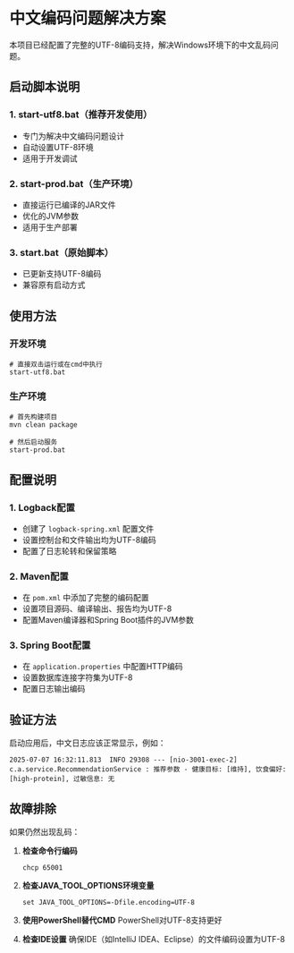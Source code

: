 # 中文编码问题解决方案

本项目已经配置了完整的UTF-8编码支持，解决Windows环境下的中文乱码问题。

## 启动脚本说明

### 1. start-utf8.bat（推荐开发使用）
- 专门为解决中文编码问题设计
- 自动设置UTF-8环境
- 适用于开发调试

### 2. start-prod.bat（生产环境）
- 直接运行已编译的JAR文件
- 优化的JVM参数
- 适用于生产部署

### 3. start.bat（原始脚本）
- 已更新支持UTF-8编码
- 兼容原有启动方式

## 使用方法

### 开发环境
```batch
# 直接双击运行或在cmd中执行
start-utf8.bat
```

### 生产环境
```batch
# 首先构建项目
mvn clean package

# 然后启动服务
start-prod.bat
```

## 配置说明

### 1. Logback配置
- 创建了 `logback-spring.xml` 配置文件
- 设置控制台和文件输出均为UTF-8编码
- 配置了日志轮转和保留策略

### 2. Maven配置
- 在 `pom.xml` 中添加了完整的编码配置
- 设置项目源码、编译输出、报告均为UTF-8
- 配置Maven编译器和Spring Boot插件的JVM参数

### 3. Spring Boot配置
- 在 `application.properties` 中配置HTTP编码
- 设置数据库连接字符集为UTF-8
- 配置日志输出编码

## 验证方法

启动应用后，中文日志应该正常显示，例如：
```
2025-07-07 16:32:11.813  INFO 29308 --- [nio-3001-exec-2] c.a.service.RecommendationService : 推荐参数 - 健康目标: [维持], 饮食偏好: [high-protein], 过敏信息: 无
```

## 故障排除

如果仍然出现乱码：

1. **检查命令行编码**
   ```batch
   chcp 65001
   ```

2. **检查JAVA_TOOL_OPTIONS环境变量**
   ```batch
   set JAVA_TOOL_OPTIONS=-Dfile.encoding=UTF-8
   ```

3. **使用PowerShell替代CMD**
   PowerShell对UTF-8支持更好

4. **检查IDE设置**
   确保IDE（如IntelliJ IDEA、Eclipse）的文件编码设置为UTF-8
